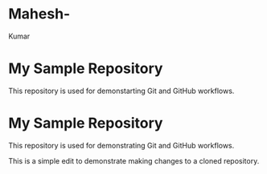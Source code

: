 # Mahesh-
Kumar 
# My Sample Repository

This repository is used for demonstarting Git and GitHub workflows.
# My Sample Repository

This repository is used for demonstrating Git and GitHub workflows.

This is a simple edit to demonstrate making changes to a cloned repository.
